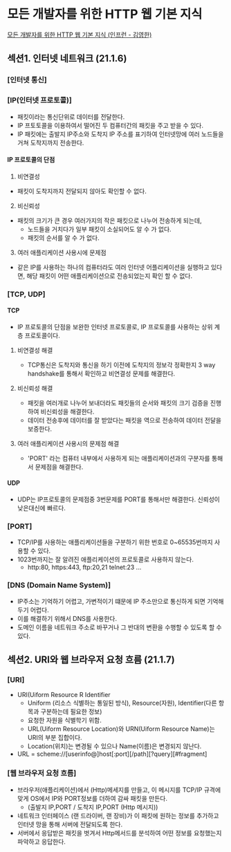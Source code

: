 # 모든 개발자를 위한 HTTP 웹 기본 지식
[모든 개발자를 위한 HTTP 웹 기본 지식 (인프런 - 김영한)](https://www.inflearn.com/course/http-%EC%9B%B9-%EB%84%A4%ED%8A%B8%EC%9B%8C%ED%81%AC/dashboard)
## 섹션1. 인터넷 네트워크 (21.1.6)
### [인터넷 통신]

### [IP(인터넷 프로토콜)]
- 패킷이라는 통신단위로 데이터를 전달한다.
- IP 프토토콜을 이용하여서 떨어진 두 컴퓨터간의 패킷을 주고 받을 수 있다.
- IP 패킷에는 출발지 IP주소와 도착지 IP 주소를 표기하여 인터넷망에 여러 노드들을 거쳐 도착지까지 전송한다.

#### IP 프로토콜의 단점
1. 비연결성
- 패킷이 도착지까지 전달되지 않아도 확인할 수 없다.

2. 비신뢰성
- 패킷의 크기가 큰 경우 여러가지의 작은 패킷으로 나누어 전송하게 되는데,
	- 노드들을 거치다가 일부 패킷이 소실되어도 알 수 가 없다.
	- 패킷의 순서를 알 수 가 없다.

3. 여러 애플리케이션 사용시에 문제점
- 같은 IP를 사용하는 하나의 컴퓨터라도 여러 인터넷 어플리케이션을 실행하고 있다면, 해당 패킷이 어떤 애플리케이션으로 전송되었는지 확인 할 수 없다. 

### [TCP, UDP]
#### TCP
- IP 프로토콜의 단점을 보완한 인터넷 프로토콜로, IP 프로토콜를 사용하는 상위 계층 프로토콜이다.

1. 비연결성 해결
	- TCP통신은 도착지와 통신을 하기 이전에 도착지의 정보각 정확한지 3 way handshake를 통해서 확인하고 비연결성 문제를 해결한다.

2. 비신뢰성 해결
	- 패킷을 여러개로 나누어 보내더라도 패킷들의 순서와 패킷의 크기 검증을 진행하여 비신뢰성을 해결한다.
	- 데이터 전송후에 데이터를 잘 받았다는 패킷을 역으로 전송하여 데이터 전달을 보증한다.

3. 여러 애플리케이션 사용시의 문제점 해결
	- 'PORT' 라는 컴퓨터 내부에서 사용하게 되는 애플리케이션과의 구분자를 통해서 문제점을 해결한다.
	
#### UDP
- UDP는 IP프로토콜의 문제점중 3번문제를 PORT를 통해서만 해결한다. 신뢰성이 낮은대신에 빠르다.

### [PORT]
- TCP/IP를 사용하는 애플리케이션들을 구분하기 위한 번호로 0~65535번까지 사용할 수 있다.
- 1023번까지는 잘 알려진 애플리케이션의 프로토콜로 사용하지 않는다.
	- http:80, https:443, ftp:20,21 telnet:23 ...

### [DNS (Domain Name System)]
- IP주소는 기억하기 어렵고, 가변적이기 떄문에 IP 주소만으로 통신하게 되면 기억해두기 어렵다.
- 이를 해결하기 위해서 DNS를 사용한다. 
- 도메인 이름을 네트워크 주소로 바꾸거나 그 반대의 변환을 수행할 수 있도록 할 수 있다.

## 섹션2. URI와 웹 브라우저 요청 흐름 (21.1.7)
### [URI]
- URI(Uiform Resource R Identifier
	- Uniform (리소스 식별하는 통일된 방식), Resource(자원), Identifier(다른 항목과 구분하는데 필요한 정보)
	- 요청한 자원을 식별학기 위함.
	- URL(Uiform Resource Location)와 URN(Uiform Resource Name)는 URI의 부분 집합이다.
	- Location(위치)는 변경될 수 있으나 Name(이름)은 변경되지 않난다.
- URL = scheme://[userinfo@]host[:port][/path][?query][#fragment]

### [웹 브라우저 요청 흐름]
- 브라우저(애플리케이션)에서 (Http)메세지를 만들고, 이 메시지를 TCP/IP 규격에 맞게 OS에서 IP와 PORT정보를 더하여 감싸 패킷을 만든다.
	- (출발지 IP,PORT / 도착지 IP,PORT (Http 메시지))
- 네트워크 인터페이스 (랜 드라이버, 랜 장비)가 이 패킷에 원하는 정보를 추가하고 인터넷 망을 통해 서버에 전달되도록 한다.
- 서버에서 응답받은 패킷을 벗겨서 Http메서드를 분석하여 어떤 정보를 요청했는지 파악하고 응답한다.
